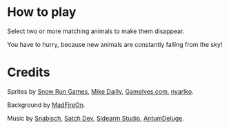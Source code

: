 # How to play

Select two or more matching animals to make them disappear.

You have to hurry, because new animals are constantly falling from the sky!


# Credits

Sprites by [Snow Run Games](https://snowrun.itch.io/cubic-animals)​,  [Mike Dailly​​](https://mdf200.itch.io/12x13-arcade-bitmap-font),  [Gamelves.com](https://opengameart.org/content/fall-to-the-earth)​,  [nyarlko​](https://opengameart.org/content/cloud-1).

Background by [MadFireOn](https://swapnilrane24.itch.io/flat-nature-background)​.

Music by [Snabisch​](https://opengameart.org/content/among-my-animal-friends-low-quality),  [Satch Dev](https://opengameart.org/content/pixie-voice-saying-game-over)​, [Sidearm Studio​](https://sidearm-studios.itch.io/animal-sounds-pro),  [AntumDeluge](https://opengameart.org/content/mutant-frog)​.